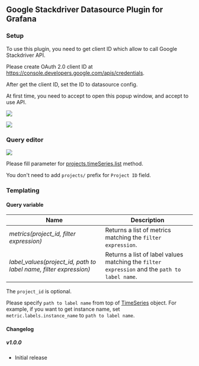 ## Google Stackdriver Datasource Plugin for Grafana

### Setup
To use this plugin, you need to get client ID which allow to call Google Stackdriver API.

Please create OAuth 2.0 client ID at https://console.developers.google.com/apis/credentials.

After get the client ID, set the ID to datasource config.

At first time, you need to accept to open this popup window, and accept to use API.

![](https://raw.githubusercontent.com/mtanda/grafana-google-stackdriver-datasource/master/dist/images/setup1.png)

![](https://raw.githubusercontent.com/mtanda/grafana-google-stackdriver-datasource/master/dist/images/setup2.png)

### Query editor

![](https://raw.githubusercontent.com/mtanda/grafana-google-stackdriver-datasource/master/dist/images/query_editor.png)

Please fill parameter for [projects.timeSeries.list](https://cloud.google.com/monitoring/api/ref_v3/rest/v3/projects.timeSeries/list) method.

You don't need to add `projects/` prefix for `Project ID` field.

### Templating

#### Query variable

Name | Description
---- | --------
*metrics(project_id, filter expression)* | Returns a list of metrics matching the `filter expression`.
*label_values(project_id, path to label name, filter expression)* | Returns a list of label values matching the `filter expression` and the `path to label name`.

The `project_id` is optional.

Please specify `path to label name` from top of [TimeSeries](https://cloud.google.com/monitoring/api/ref_v3/rest/v3/TimeSeries) object.
For example, if you want to get instance name, set `metric.labels.instance_name` to `path to label name`.

#### Changelog

##### v1.0.0
- Initial release
